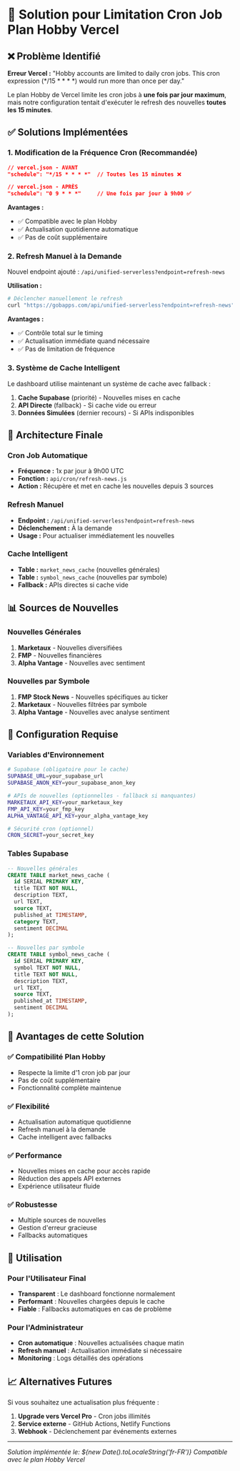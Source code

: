 # 🔧 Solution pour Limitation Cron Job Plan Hobby Vercel

## ❌ Problème Identifié

**Erreur Vercel :** "Hobby accounts are limited to daily cron jobs. This cron expression (*/15 * * * *) would run more than once per day."

Le plan Hobby de Vercel limite les cron jobs à **une fois par jour maximum**, mais notre configuration tentait d'exécuter le refresh des nouvelles **toutes les 15 minutes**.

## ✅ Solutions Implémentées

### 1. **Modification de la Fréquence Cron** (Recommandée)
```json
// vercel.json - AVANT
"schedule": "*/15 * * * *"  // Toutes les 15 minutes ❌

// vercel.json - APRÈS  
"schedule": "0 9 * * *"     // Une fois par jour à 9h00 ✅
```

**Avantages :**
- ✅ Compatible avec le plan Hobby
- ✅ Actualisation quotidienne automatique
- ✅ Pas de coût supplémentaire

### 2. **Refresh Manuel à la Demande**
Nouvel endpoint ajouté : `/api/unified-serverless?endpoint=refresh-news`

**Utilisation :**
```bash
# Déclencher manuellement le refresh
curl "https://gobapps.com/api/unified-serverless?endpoint=refresh-news"
```

**Avantages :**
- ✅ Contrôle total sur le timing
- ✅ Actualisation immédiate quand nécessaire
- ✅ Pas de limitation de fréquence

### 3. **Système de Cache Intelligent**
Le dashboard utilise maintenant un système de cache avec fallback :

1. **Cache Supabase** (priorité) - Nouvelles mises en cache
2. **API Directe** (fallback) - Si cache vide ou erreur
3. **Données Simulées** (dernier recours) - Si APIs indisponibles

## 🚀 Architecture Finale

### Cron Job Automatique
- **Fréquence :** 1x par jour à 9h00 UTC
- **Fonction :** `api/cron/refresh-news.js`
- **Action :** Récupère et met en cache les nouvelles depuis 3 sources

### Refresh Manuel
- **Endpoint :** `/api/unified-serverless?endpoint=refresh-news`
- **Déclenchement :** À la demande
- **Usage :** Pour actualiser immédiatement les nouvelles

### Cache Intelligent
- **Table :** `market_news_cache` (nouvelles générales)
- **Table :** `symbol_news_cache` (nouvelles par symbole)
- **Fallback :** APIs directes si cache vide

## 📊 Sources de Nouvelles

### Nouvelles Générales
1. **Marketaux** - Nouvelles diversifiées
2. **FMP** - Nouvelles financières
3. **Alpha Vantage** - Nouvelles avec sentiment

### Nouvelles par Symbole
1. **FMP Stock News** - Nouvelles spécifiques au ticker
2. **Marketaux** - Nouvelles filtrées par symbole
3. **Alpha Vantage** - Nouvelles avec analyse sentiment

## 🔧 Configuration Requise

### Variables d'Environnement
```bash
# Supabase (obligatoire pour le cache)
SUPABASE_URL=your_supabase_url
SUPABASE_ANON_KEY=your_supabase_anon_key

# APIs de nouvelles (optionnelles - fallback si manquantes)
MARKETAUX_API_KEY=your_marketaux_key
FMP_API_KEY=your_fmp_key
ALPHA_VANTAGE_API_KEY=your_alpha_vantage_key

# Sécurité cron (optionnel)
CRON_SECRET=your_secret_key
```

### Tables Supabase
```sql
-- Nouvelles générales
CREATE TABLE market_news_cache (
  id SERIAL PRIMARY KEY,
  title TEXT NOT NULL,
  description TEXT,
  url TEXT,
  source TEXT,
  published_at TIMESTAMP,
  category TEXT,
  sentiment DECIMAL
);

-- Nouvelles par symbole
CREATE TABLE symbol_news_cache (
  id SERIAL PRIMARY KEY,
  symbol TEXT NOT NULL,
  title TEXT NOT NULL,
  description TEXT,
  url TEXT,
  source TEXT,
  published_at TIMESTAMP,
  sentiment DECIMAL
);
```

## 🎯 Avantages de cette Solution

### ✅ Compatibilité Plan Hobby
- Respecte la limite d'1 cron job par jour
- Pas de coût supplémentaire
- Fonctionnalité complète maintenue

### ✅ Flexibilité
- Actualisation automatique quotidienne
- Refresh manuel à la demande
- Cache intelligent avec fallbacks

### ✅ Performance
- Nouvelles mises en cache pour accès rapide
- Réduction des appels API externes
- Expérience utilisateur fluide

### ✅ Robustesse
- Multiple sources de nouvelles
- Gestion d'erreur gracieuse
- Fallbacks automatiques

## 🚀 Utilisation

### Pour l'Utilisateur Final
- **Transparent** : Le dashboard fonctionne normalement
- **Performant** : Nouvelles chargées depuis le cache
- **Fiable** : Fallbacks automatiques en cas de problème

### Pour l'Administrateur
- **Cron automatique** : Nouvelles actualisées chaque matin
- **Refresh manuel** : Actualisation immédiate si nécessaire
- **Monitoring** : Logs détaillés des opérations

## 📈 Alternatives Futures

Si vous souhaitez une actualisation plus fréquente :

1. **Upgrade vers Vercel Pro** - Cron jobs illimités
2. **Service externe** - GitHub Actions, Netlify Functions
3. **Webhook** - Déclenchement par événements externes

---
*Solution implémentée le: ${new Date().toLocaleString('fr-FR')}*
*Compatible avec le plan Hobby Vercel*

